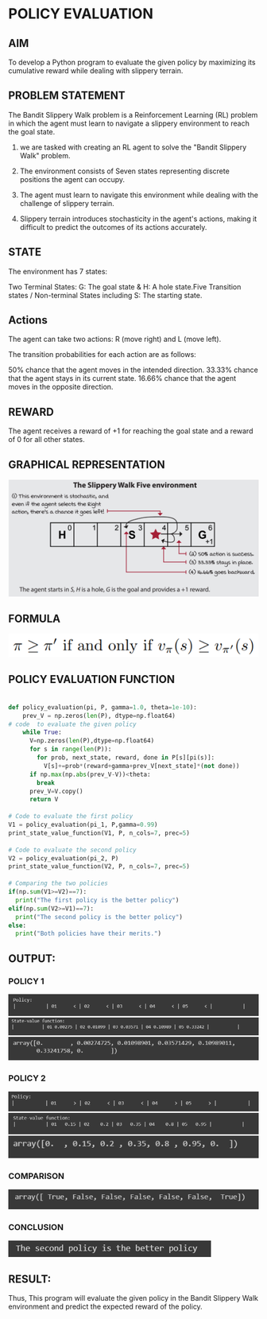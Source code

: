 # POLICY EVALUATION

## AIM
To develop a Python program to evaluate the given policy by maximizing its cumulative reward while dealing with slippery terrain.

## PROBLEM STATEMENT
The Bandit Slippery Walk problem is a Reinforcement Learning (RL) problem in which the agent must learn to navigate a slippery environment to reach the goal state.

1. we are tasked with creating an RL agent to solve the "Bandit Slippery Walk" problem.

2. The environment consists of Seven states representing discrete positions the agent can occupy.

3. The agent must learn to navigate this environment while dealing with the challenge of slippery terrain.

4. Slippery terrain introduces stochasticity in the agent's actions, making it difficult to predict the outcomes of its actions accurately.

## STATE
The environment has 7 states:

Two Terminal States: G: The goal state & H: A hole state.Five Transition states / Non-terminal States including S: The starting state.

## Actions
The agent can take two actions: R (move right) and L (move left). 

The transition probabilities for each action are as follows:

50% chance that the agent moves in the intended direction.
33.33% chance that the agent stays in its current state.
16.66% chance that the agent moves in the opposite direction.

## REWARD
The agent receives a reward of +1 for reaching the goal state and a reward of 0 for all other states.

## GRAPHICAL REPRESENTATION
![output](Graph.png)

## FORMULA
![output](form.png)

## POLICY EVALUATION FUNCTION
~~~python

def policy_evaluation(pi, P, gamma=1.0, theta=1e-10):
    prev_V = np.zeros(len(P), dtype=np.float64)
# code  to evaluate the given policy
    while True:
      V=np.zeros(len(P),dtype=np.float64)
      for s in range(len(P)):
        for prob, next_state, reward, done in P[s][pi(s)]:
          V[s]+=prob*(reward+gamma+prev_V[next_state]*(not done))
      if np.max(np.abs(prev_V-V))<theta:
        break
      prev_V=V.copy()
      return V

# Code to evaluate the first policy
V1 = policy_evaluation(pi_1, P,gamma=0.99)
print_state_value_function(V1, P, n_cols=7, prec=5)

# Code to evaluate the second policy
V2 = policy_evaluation(pi_2, P)
print_state_value_function(V2, P, n_cols=7, prec=5)

# Comparing the two policies
if(np.sum(V1>=V2)==7):
  print("The first policy is the better policy")
elif(np.sum(V2>=V1)==7):
  print("The second policy is the better policy")
else:
  print("Both policies have their merits.")
~~~
## OUTPUT:
### POLICY 1
![output](P1.png)
![output](P2.png)
![output](P3.png)

### POLICY 2
![output](PP1.png)
![output](PP2.png)
![output](PP3.png)

### COMPARISON
![output](C1.png)

### CONCLUSION
![output](CC1.png)


## RESULT:
Thus, This program will evaluate the given policy in the Bandit Slippery Walk environment and predict the expected reward of the policy.


